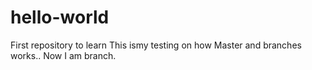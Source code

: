 # hello-world
First repository to learn
This ismy testing on how Master and branches works.. Now I am branch.
